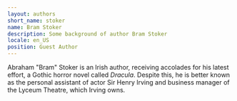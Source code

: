 ```yaml
---
layout: authors
short_name: stoker
name: Bram Stoker
description: Some background of author Bram Stoker
locale: en_US
position: Guest Author
---
```


Abraham "Bram" Stoker is an Irish author, receiving accolades for his latest
effort<!--more-->, a Gothic horror novel called *Dracula*. Despite this, he is better
known as the personal assistant of actor Sir Henry Irving and business manager
of the Lyceum Theatre, which Irving owns.
